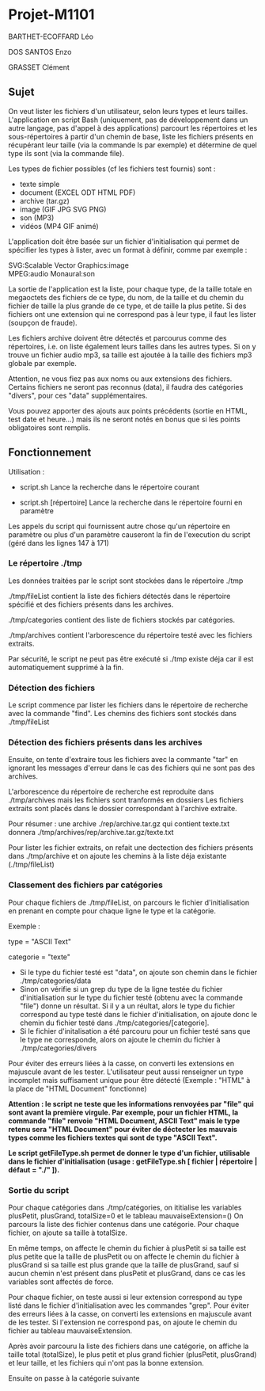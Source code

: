 # Projet-M1101

BARTHET-ECOFFARD Léo

DOS SANTOS Enzo

GRASSET Clément

## Sujet

On veut lister les fichiers d'un utilisateur, selon leurs types et leurs tailles. L'application en script Bash (uniquement, pas de développement dans un autre langage, pas d'appel à des applications) parcourt les répertoires et les sous-répertoires à partir d'un chemin de base, liste les fichiers présents en récupérant leur taille (via la commande ls par exemple) et détermine de quel type ils sont (via la commande file).

Les types de fichier possibles (cf les fichiers test fournis) sont :

 - texte simple
 - document (EXCEL ODT HTML PDF)
 - archive (tar.gz)
 - image (GIF JPG SVG PNG)
 - son (MP3)
 - vidéos (MP4 GIF animé)

L'application doit être basée sur un fichier d'initialisation qui permet de spécifier les types à lister, avec un format à définir, comme par exemple :

SVG:Scalable Vector Graphics:image  
MPEG:audio Monaural:son  

La sortie de l'application est la liste, pour chaque type, de la taille totale en megaoctets des fichiers de ce type, du nom, de la taille et du chemin du fichier de taille la plus grande de ce type, et de taille la plus petite. Si des fichiers ont une extension qui ne correspond pas à leur type, il faut les lister (soupçon de fraude).

Les fichiers archive doivent être détectés et parcourus comme des répertoires, i.e. on liste également leurs tailles dans les autres types. Si on y trouve un fichier audio mp3, sa taille est ajoutée à la taille des fichiers mp3 globale par exemple.

Attention, ne vous fiez pas aux noms ou aux extensions des fichiers. Certains fichiers ne seront pas reconnus (data), il faudra des catégories "divers", pour ces "data" supplémentaires.

Vous pouvez apporter des ajouts aux points précédents (sortie en HTML, test date et heure...) mais ils ne seront notés en bonus que si les points obligatoires sont remplis.

## Fonctionnement

Utilisation : 

- script.sh
    Lance la recherche  dans le répertoire courant

- script.sh [répertoire]
    Lance la recherche dans le répertoire fourni en paramètre

Les appels du script qui fournissent autre chose qu'un répertoire en paramètre ou plus d'un paramètre causeront la fin de l'execution du script (géré dans les lignes 147 à 171)

### Le répertoire ./tmp

Les données traitées par le script sont stockées dans le répertoire ./tmp

./tmp/fileList contient la liste des fichiers détectés dans le répertoire spécifié et des fichiers présents dans les archives.

./tmp/categories contient des liste de fichiers stockés par catégories.

./tmp/archives contient l'arborescence du répertoire testé avec les fichiers extraits.

Par sécurité, le script ne peut pas être exécuté si ./tmp existe déja car il est automatiquement supprimé à la fin.

### Détection des fichiers

Le script commence par lister les fichiers dans le répertoire de recherche avec la commande "find". Les chemins des fichiers sont stockés dans ./tmp/fileList

### Détection des fichiers présents dans les archives

Ensuite, on tente d'extraire tous les fichiers avec la commante "tar" en ignorant les messages d'erreur dans le cas des fichiers qui ne sont pas des archives.

L'arborescence du répertoire de recherche est reproduite dans ./tmp/archives mais les fichiers sont tranformés en dossiers
Les fichiers extraits sont placés dans le dossier correspondant à l'archive extraite.

Pour résumer : une archive ./rep/archive.tar.gz qui contient texte.txt donnera ./tmp/archives/rep/archive.tar.gz/texte.txt

Pour lister les fichier extraits, on refait une dectection des fichiers présents dans ./tmp/archive et on ajoute les chemins à la liste déja existante (./tmp/fileList)

### Classement des fichiers par catégories

Pour chaque fichiers de ./tmp/fileList, on parcours le fichier d'initialisation en prenant en compte pour chaque ligne le type et la catégorie.

Exemple : 

type = "ASCII Text"

categorie = "texte"

- Si le type du fichier testé est "data", on ajoute son chemin dans le fichier ./tmp/categories/data
- Sinon on vérifie si un grep du type de la ligne testée du fichier d'initialisation sur le type du fichier testé (obtenu avec la commande "file") donne un résultat. 
Si il y a un réultat, alors le type du fichier correspond au type testé dans le fichier d'initialisation, on ajoute donc le chemin du fichier testé dans ./tmp/categories/[categorie].
- Si le fichier d'initalisation a été parcouru pour un fichier testé sans que le type ne corresponde, alors on ajoute le chemin du fichier à ./tmp/categories/divers

Pour éviter des erreurs liées à la casse, on converti les extensions en majuscule avant de les tester. L'utilisateur peut aussi renseigner un type incomplet mais suffisament unique pour être détecté (Exemple : "HTML" à la place de "HTML Document" fonctionne)

**Attention : le script ne teste que les informations renvoyées par "file" qui sont avant la première virgule. Par exemple, pour un fichier HTML, la commande "file" renvoie "HTML Document, ASCII Text" mais le type retenu sera "HTML Document" pour éviter de déctecter les mauvais types comme les fichiers textes qui sont de type "ASCII Text".**

**Le script getFileType.sh permet de donner le type d'un fichier, utilisable dans le fichier d'initialisation (usage : getFileType.sh [ fichier | répertoire | défaut = "./" ]).**

### Sortie du script

Pour chaque catégories dans ./tmp/catégories, on ititialise les variables plusPetit, plusGrand, totalSize=0 et le tableau mauvaiseExtension=()
On parcours la liste des fichier contenus dans une catégorie. Pour chaque fichier, on ajoute sa taille à totalSize.

En même temps, on affecte le chemin du fichier à plusPetit si sa taille est plus petite que la taille de plusPetit ou on affecte le chemin du fichier à plusGrand si sa taille est plus grande que la taille de plusGrand, sauf si aucun chemin n'est présent dans plusPetit et plusGrand, dans ce cas les variables sont affectés de force.

Pour chaque fichier, on teste aussi si leur extension correspond au type listé dans le fichier d'initialisation avec les commandes "grep". Pour éviter des erreurs liées à la casse, on converti les extensions en majuscule avant de les tester. Si l'extension ne correspond pas, on ajoute le chemin du fichier au tableau mauvaiseExtension.

Après avoir parcouru la liste des fichiers dans une catégorie, on affiche la taille total (totalSize), le plus petit et plus grand fichier (plusPetit, plusGrand) et leur taille, et les fichiers qui n'ont pas la bonne extension.

Ensuite on passe à la catégorie suivante
